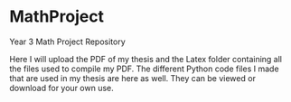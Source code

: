 # MathProject
Year 3 Math Project Repository

Here I will upload the PDF of my thesis and the Latex folder containing all the files used to compile my PDF. The different Python code files I made that are used in my thesis are here as well. They can be viewed or download for your own use.
